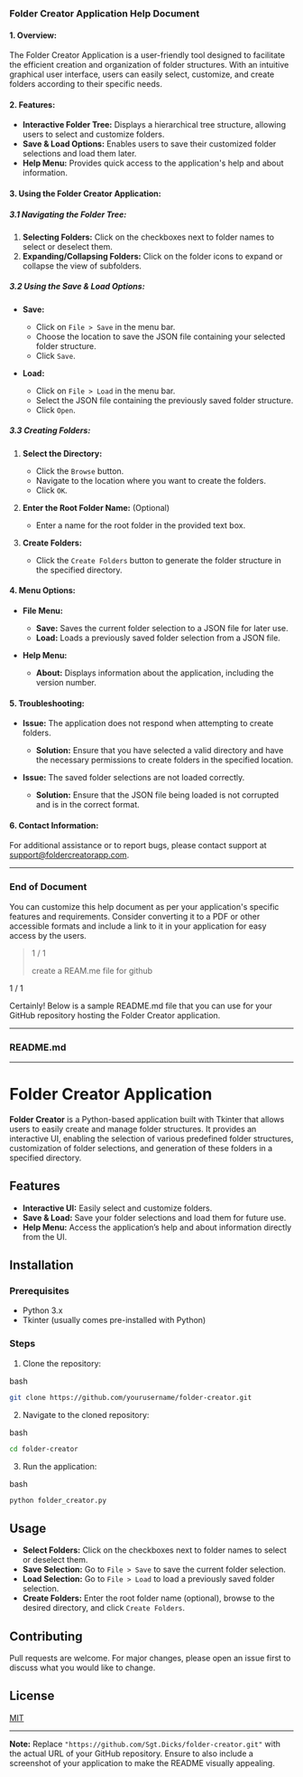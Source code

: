 ### Folder Creator Application Help Document

#### **1\. Overview:**

The Folder Creator Application is a user-friendly tool designed to facilitate the efficient creation and organization of folder structures. With an intuitive graphical user interface, users can easily select, customize, and create folders according to their specific needs.

#### **2\. Features:**

*   **Interactive Folder Tree:** Displays a hierarchical tree structure, allowing users to select and customize folders.
*   **Save & Load Options:** Enables users to save their customized folder selections and load them later.
*   **Help Menu:** Provides quick access to the application's help and about information.

#### **3\. Using the Folder Creator Application:**

##### **3.1 Navigating the Folder Tree:**

1.  **Selecting Folders:** Click on the checkboxes next to folder names to select or deselect them.
2.  **Expanding/Collapsing Folders:** Click on the folder icons to expand or collapse the view of subfolders.

##### **3.2 Using the Save & Load Options:**

*   **Save:**
    
    *   Click on `File > Save` in the menu bar.
    *   Choose the location to save the JSON file containing your selected folder structure.
    *   Click `Save`.
*   **Load:**
    
    *   Click on `File > Load` in the menu bar.
    *   Select the JSON file containing the previously saved folder structure.
    *   Click `Open`.

##### **3.3 Creating Folders:**

1.  **Select the Directory:**
    
    *   Click the `Browse` button.
    *   Navigate to the location where you want to create the folders.
    *   Click `OK`.
2.  **Enter the Root Folder Name:** (Optional)
    
    *   Enter a name for the root folder in the provided text box.
3.  **Create Folders:**
    
    *   Click the `Create Folders` button to generate the folder structure in the specified directory.

#### **4\. Menu Options:**

*   **File Menu:**
    
    *   **Save:** Saves the current folder selection to a JSON file for later use.
    *   **Load:** Loads a previously saved folder selection from a JSON file.
*   **Help Menu:**
    
    *   **About:** Displays information about the application, including the version number.

#### **5\. Troubleshooting:**

*   **Issue:** The application does not respond when attempting to create folders.
    
    *   **Solution:** Ensure that you have selected a valid directory and have the necessary permissions to create folders in the specified location.
*   **Issue:** The saved folder selections are not loaded correctly.
    
    *   **Solution:** Ensure that the JSON file being loaded is not corrupted and is in the correct format.

#### **6\. Contact Information:**

For additional assistance or to report bugs, please contact support at [support@foldercreatorapp.com](mailto:support@foldercreatorapp.com).

---

### **End of Document**

You can customize this help document as per your application's specific features and requirements. Consider converting it to a PDF or other accessible formats and include a link to it in your application for easy access by the users.

> 1 / 1
> 
> create a REAM.me file for github

1 / 1

Certainly! Below is a sample README.md file that you can use for your GitHub repository hosting the Folder Creator application.

---

### README.md

---

Folder Creator Application
==========================

**Folder Creator** is a Python-based application built with Tkinter that allows users to easily create and manage folder structures. It provides an interactive UI, enabling the selection of various predefined folder structures, customization of folder selections, and generation of these folders in a specified directory.

Features
--------

*   **Interactive UI:** Easily select and customize folders.
*   **Save & Load:** Save your folder selections and load them for future use.
*   **Help Menu:** Access the application’s help and about information directly from the UI.

Installation
------------

### Prerequisites

*   Python 3.x
*   Tkinter (usually comes pre-installed with Python)

### Steps

1.  Clone the repository:

bash

```bash
git clone https://github.com/yourusername/folder-creator.git
```

2.  Navigate to the cloned repository:

bash

```bash
cd folder-creator
```

3.  Run the application:

bash

```bash
python folder_creator.py
```

Usage
-----

*   **Select Folders:** Click on the checkboxes next to folder names to select or deselect them.
*   **Save Selection:** Go to `File > Save` to save the current folder selection.
*   **Load Selection:** Go to `File > Load` to load a previously saved folder selection.
*   **Create Folders:** Enter the root folder name (optional), browse to the desired directory, and click `Create Folders`.

Contributing
------------

Pull requests are welcome. For major changes, please open an issue first to discuss what you would like to change.

License
-------

[MIT](https://choosealicense.com/licenses/mit/)

---

**Note:** Replace `"https://github.com/Sgt.Dicks/folder-creator.git"` with the actual URL of your GitHub repository. Ensure to also include a screenshot of your application to make the README visually appealing.
